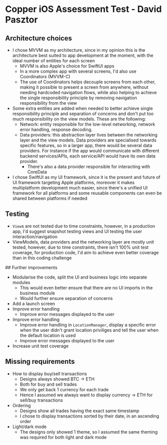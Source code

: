 #  Copper iOS Assessment Test - David Pasztor

## Architecture choices
- I chose MVVM as my architecture, since in my opinion this is the architecture best suited to app development at the moment, with the ideal number of entities for each screen
    - MVVM is also Apple's choice for SwiftUI apps
    - In a more complex app with several screens, I'd also use Coordinators (MVVM-C)
    - The use of Coordinators helps decouple screens from each other, making it possible to present a screen from anywhere, without needing hardcoded navigation flows, while also helping to achieve the single responsibility principle by removing navigation responsibility from the view
- Some extra entities are added when needed to better achieve single responsibility principle and separation of concerns and don't put too much responsibility on the view models. These are the following:
    - Network: entity responsible for the low-level networking, network error handling, response decoding.
    - Data providers: this abstraction layer lives between the networking layer and the view models. Data providers are specialised towards specific features, so in a larger app, there would be several data providers. For instance if the app would communicate with different backend services/APIs, each service/API would have its own data provider.
        - There's also a data provider responsible for interacting with CoreData
- I chose SwiftUI as my UI framework, since it is the present and future of UI framework targeting Apple platforms, moreover it makes multiplatform development much easier, since there's a unified UI framework for all platforms and some reusable components can even be shared between platforms if needed

## Testing
- `View`s are not tested due to time constraints, however, in a production app, I'd suggest snapshot testing views and UI testing the user interaction/navigation
- ViewModels, data providers and the networking layer are mostly unit tested, however, due to time constraints, there isn't 100% unit test coverage, for production code, I'd aim to achieve even better coverage than in this coding challenge

## Further improvements
- Modularise the code, split the UI and business logic into separate modules
    - This would even better ensure that there are no UI imports in the business module
    - Would further ensure separation of concerns
- Add a launch screen
- Improve error handling
    - Improve error messages displayed to the user
- Improve error handling
    - Improve error handling in `LocationManager`, display a specific error when the user didn't grant location priviliges and tell the user when the default location is used
    - Improve error messages displayed to the user
- Increase unit test coverage

## Missing requirements
- How to display buy/sell transactions
  - Designs always showed BTC -> ETH
  - Both for buy and sell trades
  - We only get back 1 currency for each trade
  - Hence I assumed we always want to display currency -> ETH for sell/buy transactions
- Ordering
  - Designs show all trades having the exact same timestamp
  - I chose to display transactions sorted by their date, in an ascending order
- Light/dark mode
  - The designs only showed 1 theme, so I assumed the same theming was required for both light and dark mode
